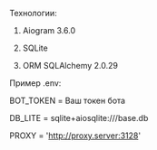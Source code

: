 Технологии:  

1) Aiogram 3.6.0
  
2) SQLite
   
3) ORM SQLAlchemy 2.0.29

 
Пример .env:

BOT_TOKEN = Ваш токен бота

DB_LITE = sqlite+aiosqlite:///base.db

PROXY = 'http://proxy.server:3128'
